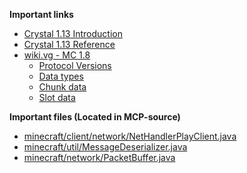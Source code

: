 **Important links**
- [Crystal 1.13 Introduction](https://crystal-lang.org/reference/1.13/tutorials/basics/index.html)
- [Crystal 1.13 Reference](https://crystal-lang.org/reference/1.13/syntax_and_semantics/index.html)
- [wiki.vg - MC 1.8](https://wiki.vg/index.php?title=Protocol&oldid=7368)
  - [Protocol Versions](https://wiki.vg/Protocol_version_numbers)
  - [Data types](https://wiki.vg/Data_types_(v47))
  - [Chunk data](https://wiki.vg/index.php?title=Chunk_Format&oldid=7164)
  - [Slot data](https://wiki.vg/index.php?title=Slot_Data&oldid=7094)

**Important files (Located in MCP-source)**
- [minecraft/client/network/NetHandlerPlayClient.java](./MCP-source/src/minecraft/net/minecraft/client/network/NetHandlerPlayClient.java)
- [minecraft/util/MessageDeserializer.java](./MCP-source/src/minecraft/net/minecraft/util/MessageDeserializer.java)
- [minecraft/network/PacketBuffer.java](./MCP-source/src/minecraft/net/minecraft/network/PacketBuffer.java)